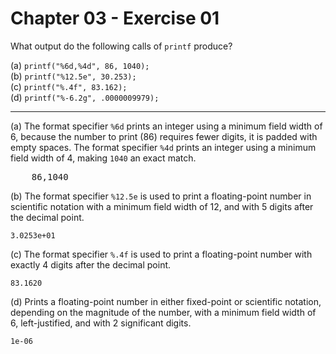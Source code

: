 # Chapter 03 - Exercise 01

What output do the following calls of `printf` produce?

(a) `printf("%6d,%4d", 86, 1040);`  
(b) `printf("%12.5e", 30.253);`  
(c) `printf("%.4f", 83.162);`  
(d) `printf("%-6.2g", .0000009979);`  

---

(a)
The format specifier `%6d` prints an integer using a minimum field width of 6, because the number to print (86) requires fewer digits, it is padded with empty spaces. The format specifier `%4d` prints an integer using a minimum field width of 4, making `1040` an exact match.  

<pre>
    86,1040  
</pre>

(b) 
The format specifier `%12.5e` is used to print a floating-point number in scientific notation with a minimum field width of 12, and with 5 digits after the decimal point.

```
3.0253e+01  
```

(c)
The format specifier `%.4f` is used to print a floating-point number with exactly 4 digits after the decimal point.  

```
83.1620  
```

(d)
Prints a floating-point number in either fixed-point or scientific notation, depending on the magnitude of the number, with a minimum field width of 6, left-justified, and with 2 significant digits.  

```
1e-06  
```
